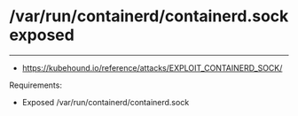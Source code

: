 # /var/run/containerd/containerd.sock exposed
------------------------
- https://kubehound.io/reference/attacks/EXPLOIT_CONTAINERD_SOCK/

Requirements:
- Exposed /var/run/containerd/containerd.sock
